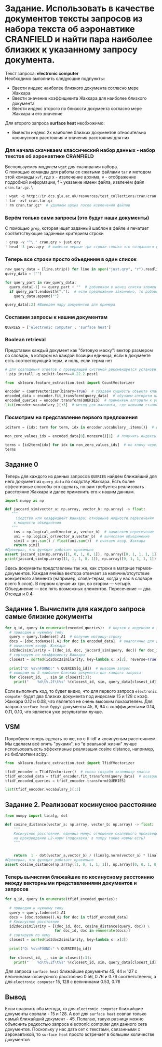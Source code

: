 # Задание. Использовать в качестве документов тексты запросов из набора текста об аэронавтике CRANFIELD и найти пара наиболее близких к указанному запросу документа.
Текст запроса: <b>electronic computer</b>\
Необходимо выполнить следующие подпункты:
+ Ввести индекс наиболее близкого документа согласно мере Жаккара
+ Ввести значение коэффициента Жаккара для наиболее близкого документа
+ Ввести индекс второго по близости документа согласно мере Жаккара и его значение

Для второго запроса <b>surface heat</b> необхожимо:
+ Вывести индекс 2х наиболее близких документов относительно косинусного расстояния и значения расстояния для них

### Для начала скачиваем классический набор данных - набор текстов об аэронавтике CRANFIELD
Воспользуемся модулем `wget` для скачивания набора. \
С помощью команды для работы со сжатыми файлами `tar` и методом этой команды `xvf`, где х - извлечение архима, v - отображение подробной информации, f - указание имени файла, извлечём файл `cran.tar.gz`. \

```python
! wget -q http://ir.dcs.gla.ac.uk/resources/test_collections/cran/cran.tar.gz
! tar -xvf cran.tar.gz
! rm cran.tar.gz*  # удаляем архив после извлечения файлов
```

### Берём только сами запросы (это будут наши документы)
С помощью `grep`, которая ищет заданный шаблон в файле и печатает соответствующие заданным критериям строки
```python
! grep -v "^\." cran.qry > just.qry
! head -3 just.qry  # вывести первые три строки только что созданного файла с нужными строками
```

### Теперь все строки просто объединим в один список
```python
raw_query_data = [line.strip() for line in open("just.qry", "r").readlines()]  # читаем файл, c помошью r и readlines, получаем список, для каждого элемента которого убираем ненужные пробелы
query_data = [""]

for query_part in raw_query_data:
  query_data[-1] += query_part + ""  # добавляем в конец списка элемент
  if query_part.endswith("."):  # если предложение закончено, то добавляем пустой элемент
    query_data.append("")

query_data[:2] #Выведем пару документов для примера
```
### Составим запросы к нашим документам
```python
QUERIES = ['electronic computer', 'surface heat']
```
### Boolean retrieval
Представим каждый документ как "битовую маску": вектор размером со словарь, в котором на каждой позиции единица, если в документе есть соответсвующий терм, и ноль, если терма нет
```python
# для совпадения ответов с проверяющей системой рекомендуется установить scikit-learn версии 0.22.2.post1
! pip install -q scikit-learn==0.22.2.post1

from  sklearn.feature_extraction.text import CountVectorizer

encoder = CountVectorizer(binary=True)  # создаём сущность объекта класса CountVectorizer
encoded_data = encoder.fit_transform(query_data)  # обучаем алгоритм на тренировочных данных и задаём размерность под наши данные
encoded_queries = encoder.transform(QUERIES)  # применяем алгоритм к уже тестовым данным с тренировочными параметрами
list(encoder.vocabulary_)[:3]  # метод для маппинга, где ключами становятся термы, а значениями - индексы
```
### Посмотрим на представление первого предложения
```python
id2term = {idx: term for term, idx in encoder.vocabulary_.items()}  # вытаскиваем из словаря индекс и терм, создаём словарь с ключами в виде индексов, значениями - словами

non_zero_values_ids = encoded_data[0].nonzero()[1]  # получить индексы ненулевых элементов, поскольку encoded_data возвращает кортеж (0, N), где N - индекс элемента

terms = [id2term[idx] for idx in non_zero_values_ids]  # по ключу через индекс создаём список из слов
terms

```
## Задание 0
Теперь для каждого из данных запросов `QUERIES` найдём ближайший для него документ из `query_data` по сходству Жаккара. Есть более эффективные способы это сделать, но вам требуется реализовать расстояние Жаккара и далее применить его к нашим данным.
```python
import numpy as np 

def jaccard_sim(vector_a: np.array, vector_b: np.array) -> float:
   """
     Сходство или коэффициент Жаккара: отношение мощности пересечения
    к мощности объединения
   """
    ins = np.logical_and(vector_a, vector_b)  # вычисляем пересечение
    uni = np.logical_or(vector_a,vector_b)  # вычисляем объединение
    simil = ins.sum() / float(uni.sum())  # считаем коэф. Жаккара
    return simil
#Проверка, что функция работает правильно
assert jaccard_sim(np.array([1, 0, 1, 0, 1]), np.array([0, 1, 1, 1, 1])) == 0.4
print(jaccard_sim(np.array([1, 1, 1, 0, 1]), np.array([0, 1, 1, 1, 1])))
```
Здесь документы представлены так же, как строки в матрице термов-документов. Каждая ячейка вектора отвечает за наличие/отсутствие конкретного элемента (например, слова-терма, когда у нас в словаре всего 5 слов). В первом случае их три, во втором — четыре. Объединение — все пять возможных элементов. Пересечение — два. Отсюда и 0.4.

## Задание 1. Вычислите для каждого запроса самые близкие документы
```python
for q_id, query in enumerate(encoded_queries):  # кортеж с индексом и значением с помощью enumerate
  # приводим к нужному типу
  query = query.todense().A1  # получим матрицу-строку
  docs = [doc.todense().A1 for doc in encoded_data]  # аналогично для документов из данных
  # вычисляем коэфф. Жаккара
  id2doc2similarity = [(doc_id, doc, jaccard_sim(query, doc)) for doc_id, doc in enumerate(docs)]  
  # сортируем по коэффициенту Жаккара
  closest = sorted(id2doc2similarity, key=lambda x: x[2], reverse=True)
  
  print("Q: %s\nFOUND:" % QUERIES[q_id])  # выводим запрос
  # выводим по 3 наиболее близких документа для каждого запроса
  for closest_id, _, sim in closest[:3]:
    print("    %d\t%.2f\t%s" %(closest_id, sim, query_data[closest_id]))
```
Если выполнить код, то будет видно, что для первого запроса `electronic computer` будет два близких документа под индесами 15 и 128 с коэф. Жаккара 0.12 и 0.08, что является не очень высоким показателем. Для запроса `surface heat` будут документы 45, 8, 94 с коэффициентами 0.14, 0.11, 0.10, что является уже результатом лучше.
## VSM
Попробуем теперь сделать то же, но с tf-idf и косинусным расстоянием. Мы сделаем всё опять "руками", но "в реальной жизни" лучше использоватьесть эффективные реализации cosine distance, например, из библиотеки scipy.
```python
from  sklearn.feature_extraction.text import TfidfVectorizer

tfidf_encoder = TfidfVectorizer()  # снова создаём экземпляр класса
tfidf_encoded_data = tfidf_encoder.fit_transform(query_data)  # возвращает матрицу термов-документов
tfidf_encoded_queries = tfidf_encoder.transform(QUERIES)

list(tfidf_encoder.vocabulary_)[:3]
```
## Задание 2. Реализоват косинусное расстояние
```python
from numpy import linalg, dot

def cosine_distance(vector_a: np.array, vector_b: np.array) -> float:
    """
    Косинусное расстояние: единица минус отношение скалярного произведения
    на произведение L2-норм (подсказка: в numpy такие нормы есть)
    """


    return  1 - dot(vector_a,vector_b) / (linalg.norm(vector_a) * linalg.norm(vector_b))
#Проверка, что функция работает правильно
assert cosine_distance(np.array([1, 0, 1, 1, 1]), np.array([0, 0, 1, 0, 0])) == 0.5
```
### Теперь вычислим ближайшие по косинусному расстоянию между векторными представлениями документов и запросов
```python
for q_id, query in enumerate(tfidf_encoded_queries):
  
  # приводим к нужному типу
  query = query.todense().A1
  docs = [doc.todense().A1 for doc in tfidf_encoded_data]
  # Косинусное расстояние
  id2doc2similarity = [(doc_id, doc, cosine_distance(query, doc)) \
                       for doc_id, doc in enumerate(docs)]
  # сортируем по нему
  closest = sorted(id2doc2similarity, key=lambda x: x[2])
  
  print("Q: %s\nFOUND:" % QUERIES[q_id])
  
  for closest_id, _, sim in closest[:3]:
    print("    %d\t%.2f\t%s" %(closest_id, sim, query_data[closest_id]))
```
Для запроса `surface heat` ближайшие документы 45, 44 и 127 с величинами косинусного расстояния 0.56, 0.76 и 0.76 соответственно, а для `electronic computer` 15, 128 с величинами 0.53, 0.76
## Вывод

Если сравнить оба метода, то для `electronic computer` ближайшие документы совпали - 15 и 128. А вот для `surface heat` совпал только самый ближайший документ - 45. Полагаю, такую разницу можно объяснить редкостью запроса electronic computer для данного сета документов. Поскольку у нас дата сет с текстами, связанными с аэронавтикой, то `surface heat` просто встречает в большем количестве документов
